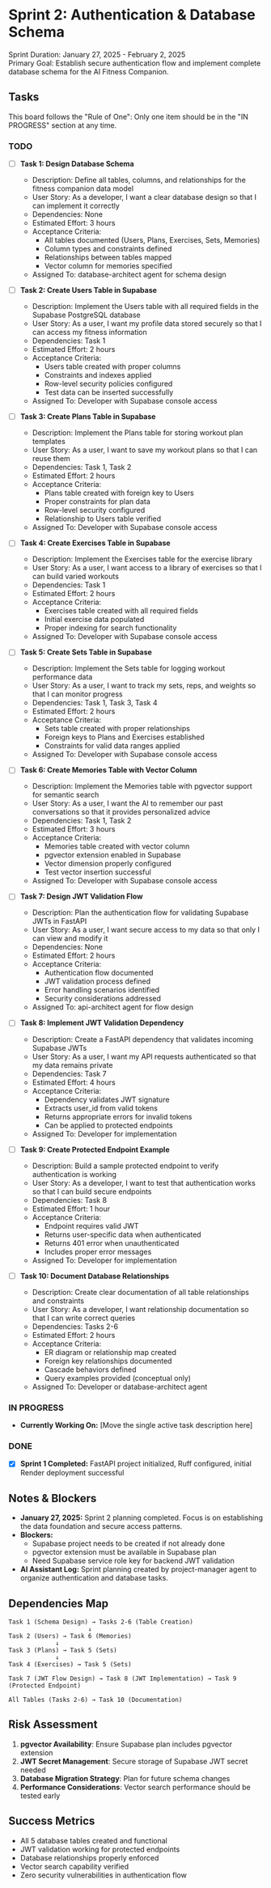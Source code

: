 # **Sprint 2: Authentication & Database Schema**

Sprint Duration: January 27, 2025 - February 2, 2025  
Primary Goal: Establish secure authentication flow and implement complete database schema for the AI Fitness Companion.

## **Tasks**

This board follows the "Rule of One": Only one item should be in the "IN PROGRESS" section at any time.

### **TODO**

* [ ] **Task 1: Design Database Schema**
  - Description: Define all tables, columns, and relationships for the fitness companion data model
  - User Story: As a developer, I want a clear database design so that I can implement it correctly
  - Dependencies: None
  - Estimated Effort: 3 hours
  - Acceptance Criteria:
    - All tables documented (Users, Plans, Exercises, Sets, Memories)
    - Column types and constraints defined
    - Relationships between tables mapped
    - Vector column for memories specified
  - Assigned To: database-architect agent for schema design

* [ ] **Task 2: Create Users Table in Supabase**
  - Description: Implement the Users table with all required fields in the Supabase PostgreSQL database
  - User Story: As a user, I want my profile data stored securely so that I can access my fitness information
  - Dependencies: Task 1
  - Estimated Effort: 2 hours
  - Acceptance Criteria:
    - Users table created with proper columns
    - Constraints and indexes applied
    - Row-level security policies configured
    - Test data can be inserted successfully
  - Assigned To: Developer with Supabase console access

* [ ] **Task 3: Create Plans Table in Supabase**
  - Description: Implement the Plans table for storing workout plan templates
  - User Story: As a user, I want to save my workout plans so that I can reuse them
  - Dependencies: Task 1, Task 2
  - Estimated Effort: 2 hours
  - Acceptance Criteria:
    - Plans table created with foreign key to Users
    - Proper constraints for plan data
    - Row-level security configured
    - Relationship to Users table verified
  - Assigned To: Developer with Supabase console access

* [ ] **Task 4: Create Exercises Table in Supabase**
  - Description: Implement the Exercises table for the exercise library
  - User Story: As a user, I want access to a library of exercises so that I can build varied workouts
  - Dependencies: Task 1
  - Estimated Effort: 2 hours
  - Acceptance Criteria:
    - Exercises table created with all required fields
    - Initial exercise data populated
    - Proper indexing for search functionality
  - Assigned To: Developer with Supabase console access

* [ ] **Task 5: Create Sets Table in Supabase**
  - Description: Implement the Sets table for logging workout performance data
  - User Story: As a user, I want to track my sets, reps, and weights so that I can monitor progress
  - Dependencies: Task 1, Task 3, Task 4
  - Estimated Effort: 2 hours
  - Acceptance Criteria:
    - Sets table created with proper relationships
    - Foreign keys to Plans and Exercises established
    - Constraints for valid data ranges applied
  - Assigned To: Developer with Supabase console access

* [ ] **Task 6: Create Memories Table with Vector Column**
  - Description: Implement the Memories table with pgvector support for semantic search
  - User Story: As a user, I want the AI to remember our past conversations so that it provides personalized advice
  - Dependencies: Task 1, Task 2
  - Estimated Effort: 3 hours
  - Acceptance Criteria:
    - Memories table created with vector column
    - pgvector extension enabled in Supabase
    - Vector dimension properly configured
    - Test vector insertion successful
  - Assigned To: Developer with Supabase console access

* [ ] **Task 7: Design JWT Validation Flow**
  - Description: Plan the authentication flow for validating Supabase JWTs in FastAPI
  - User Story: As a user, I want secure access to my data so that only I can view and modify it
  - Dependencies: None
  - Estimated Effort: 2 hours
  - Acceptance Criteria:
    - Authentication flow documented
    - JWT validation process defined
    - Error handling scenarios identified
    - Security considerations addressed
  - Assigned To: api-architect agent for flow design

* [ ] **Task 8: Implement JWT Validation Dependency**
  - Description: Create a FastAPI dependency that validates incoming Supabase JWTs
  - User Story: As a user, I want my API requests authenticated so that my data remains private
  - Dependencies: Task 7
  - Estimated Effort: 4 hours
  - Acceptance Criteria:
    - Dependency validates JWT signature
    - Extracts user_id from valid tokens
    - Returns appropriate errors for invalid tokens
    - Can be applied to protected endpoints
  - Assigned To: Developer for implementation

* [ ] **Task 9: Create Protected Endpoint Example**
  - Description: Build a sample protected endpoint to verify authentication is working
  - User Story: As a developer, I want to test that authentication works so that I can build secure endpoints
  - Dependencies: Task 8
  - Estimated Effort: 1 hour
  - Acceptance Criteria:
    - Endpoint requires valid JWT
    - Returns user-specific data when authenticated
    - Returns 401 error when unauthenticated
    - Includes proper error messages
  - Assigned To: Developer for implementation

* [ ] **Task 10: Document Database Relationships**
  - Description: Create clear documentation of all table relationships and constraints
  - User Story: As a developer, I want relationship documentation so that I can write correct queries
  - Dependencies: Tasks 2-6
  - Estimated Effort: 2 hours
  - Acceptance Criteria:
    - ER diagram or relationship map created
    - Foreign key relationships documented
    - Cascade behaviors defined
    - Query examples provided (conceptual only)
  - Assigned To: Developer or database-architect agent

### **IN PROGRESS**

* **Currently Working On:** [Move the single active task description here]

### **DONE**

* [x] **Sprint 1 Completed:** FastAPI project initialized, Ruff configured, initial Render deployment successful

## **Notes & Blockers**

* **January 27, 2025:** Sprint 2 planning completed. Focus is on establishing the data foundation and secure access patterns.
* **Blockers:** 
  - Supabase project needs to be created if not already done
  - pgvector extension must be available in Supabase plan
  - Need Supabase service role key for backend JWT validation
* **AI Assistant Log:** Sprint planning created by project-manager agent to organize authentication and database tasks.

## **Dependencies Map**

```
Task 1 (Schema Design) → Tasks 2-6 (Table Creation)
                      ↓
Task 2 (Users) → Task 6 (Memories)
             ↓
Task 3 (Plans) → Task 5 (Sets)
             ↓
Task 4 (Exercises) → Task 5 (Sets)

Task 7 (JWT Flow Design) → Task 8 (JWT Implementation) → Task 9 (Protected Endpoint)

All Tables (Tasks 2-6) → Task 10 (Documentation)
```

## **Risk Assessment**

1. **pgvector Availability**: Ensure Supabase plan includes pgvector extension
2. **JWT Secret Management**: Secure storage of Supabase JWT secret needed
3. **Database Migration Strategy**: Plan for future schema changes
4. **Performance Considerations**: Vector search performance should be tested early

## **Success Metrics**

- All 5 database tables created and functional
- JWT validation working for protected endpoints
- Database relationships properly enforced
- Vector search capability verified
- Zero security vulnerabilities in authentication flow
